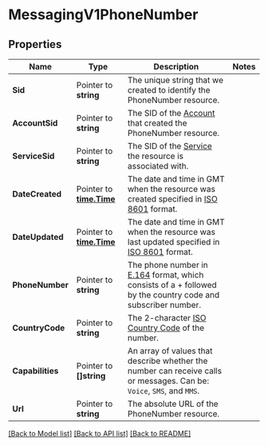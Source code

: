# MessagingV1PhoneNumber

## Properties

Name | Type | Description | Notes
------------ | ------------- | ------------- | -------------
**Sid** | Pointer to **string** | The unique string that we created to identify the PhoneNumber resource. |
**AccountSid** | Pointer to **string** | The SID of the [Account](https://www.twilio.com/docs/iam/api/account) that created the PhoneNumber resource. |
**ServiceSid** | Pointer to **string** | The SID of the [Service](https://www.twilio.com/docs/chat/rest/service-resource) the resource is associated with. |
**DateCreated** | Pointer to [**time.Time**](time.Time.md) | The date and time in GMT when the resource was created specified in [ISO 8601](https://en.wikipedia.org/wiki/ISO_8601) format. |
**DateUpdated** | Pointer to [**time.Time**](time.Time.md) | The date and time in GMT when the resource was last updated specified in [ISO 8601](https://en.wikipedia.org/wiki/ISO_8601) format. |
**PhoneNumber** | Pointer to **string** | The phone number in [E.164](https://www.twilio.com/docs/glossary/what-e164) format, which consists of a + followed by the country code and subscriber number. |
**CountryCode** | Pointer to **string** | The 2-character [ISO Country Code](https://www.iso.org/iso-3166-country-codes.html) of the number. |
**Capabilities** | Pointer to **[]string** | An array of values that describe whether the number can receive calls or messages. Can be: `Voice`, `SMS`, and `MMS`. |
**Url** | Pointer to **string** | The absolute URL of the PhoneNumber resource. |

[[Back to Model list]](../README.md#documentation-for-models) [[Back to API list]](../README.md#documentation-for-api-endpoints) [[Back to README]](../README.md)


